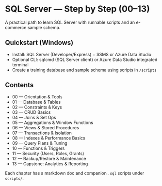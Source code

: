 # SQL Server — Step by Step (00–13)

A practical path to learn SQL Server with runnable scripts and an e-commerce sample schema.

## Quickstart (Windows)
- Install: SQL Server (Developer/Express) + SSMS or Azure Data Studio
- Optional CLI: sqlcmd (SQL Server client) or Azure Data Studio integrated terminal
- Create a training database and sample schema using scripts in `/scripts`

## Contents
- 00 — Orientation & Tools
- 01 — Database & Tables
- 02 — Constraints & Keys
- 03 — CRUD Basics
- 04 — Joins & Set Ops
- 05 — Aggregations & Window Functions
- 06 — Views & Stored Procedures
- 07 — Transactions & Isolation
- 08 — Indexes & Performance Basics
- 09 — Query Plans & Tuning
- 10 — Functions & Triggers
- 11 — Security (Users, Roles, Grants)
- 12 — Backup/Restore & Maintenance
- 13 — Capstone: Analytics & Reporting

Each chapter has a markdown doc and companion `.sql` scripts under `scripts/`.
